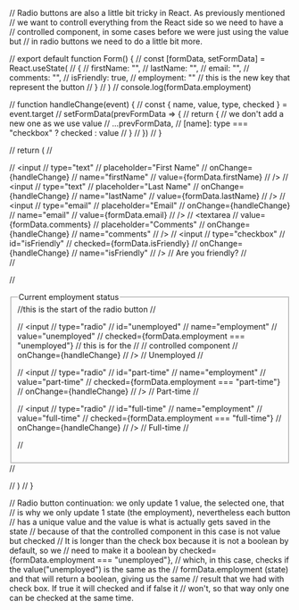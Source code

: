 // Radio buttons are also a little bit tricky in React. As previously mentioned
// we want to controll everything from the React side so we need to have a
// controlled component, in some cases before we were just using the value but
// in radio buttons we need to do a little bit more.

// export default function Form() {
//   const [formData, setFormData] = React.useState(
//     {
//       firstName: "",
//       lastName: "",
//       email: "",
//       comments: "",
//       isFriendly: true,
//       employment: "" // this is the new key that represent the button
//     }
//   )
//   console.log(formData.employment)

//   function handleChange(event) {
//     const { name, value, type, checked } = event.target
//     setFormData(prevFormData => {
//       return { // we don't add a new one as we use value
//         ...prevFormData,
//         [name]: type === "checkbox" ? checked : value
//       }
//     })
//   }

//   return (
//     <form>
//       <input
//         type="text"
//         placeholder="First Name"
//         onChange={handleChange}
//         name="firstName"
//         value={formData.firstName}
//       />
//       <input
//         type="text"
//         placeholder="Last Name"
//         onChange={handleChange}
//         name="lastName"
//         value={formData.lastName}
//       />
//       <input
//         type="email"
//         placeholder="Email"
//         onChange={handleChange}
//         name="email"
//         value={formData.email}
//       />
//       <textarea
//         value={formData.comments}
//         placeholder="Comments"
//         onChange={handleChange}
//         name="comments"
//       />
//       <input
//         type="checkbox"
//         id="isFriendly"
//         checked={formData.isFriendly}
//         onChange={handleChange}
//         name="isFriendly"
//       />
//       <label htmlFor="isFriendly">Are you friendly?</label>
//       <br />
//       <br />

//       <fieldset> //this is the start of the radio button
//         <legend>Current employment status</legend>

//         <input
//           type="radio"
//           id="unemployed"
//           name="employment"
//           value="unemployed"
//           checked={formData.employment === "unemployed"} // this is for the
//           // controlled component
//           onChange={handleChange}
//         />
//         <label htmlFor="unemployed">Unemployed</label>
//         <br />

//         <input
//           type="radio"
//           id="part-time"
//           name="employment"
//           value="part-time"
//           checked={formData.employment === "part-time"}
//           onChange={handleChange}
//         />
//         <label htmlFor="part-time">Part-time</label>
//         <br />

//         <input
//           type="radio"
//           id="full-time"
//           name="employment"
//           value="full-time"
//           checked={formData.employment === "full-time"}
//           onChange={handleChange}
//         />
//         <label htmlFor="full-time">Full-time</label>
//         <br />

//       </fieldset>
//     </form>
//   )
// }

// Radio button continuation: we only update 1 value, the selected one, that
// is why we only update 1 state (the employment), nevertheless each button
// has a unique value and the value is what is actually gets saved in the state
// because of that the controlled component in this case is not value but checked
// It is longer than the check box because it is not a boolean by default, so we
// need to make it a boolean by checked={formData.employment === "unemployed"},
// which, in this case, checks if the value("unemployed") is the same as the
// formData.employment (state) and that will return a boolean, giving us the same
// result that we had with check box. If true it will checked and if false it
// won't, so that way only one can be checked at the same time.
